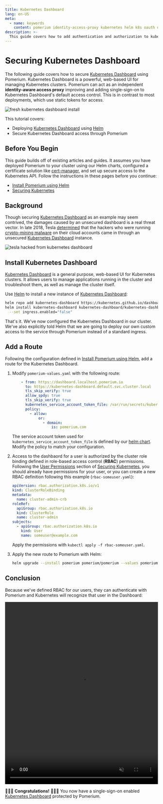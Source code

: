 ```yaml
---
title: Kubernetes Dashboard
lang: en-US
meta:
  - name: keywords
    content: pomerium identity-access-proxy kubernetes helm k8s oauth dashboard
description: >-
  This guide covers how to add authentication and authorization to kubernetes dashboard using single-sing-on, pomerium, helm, and letsencrypt certificates.
---
```


# Securing Kubernetes Dashboard

The following guide covers how to secure [Kubernetes Dashboard] using Pomerium. Kubernetes Dashboard is a powerful, web-based UI for managing Kubernetes clusters. Pomerium can act as an independent **identity-aware access proxy** improving and adding single-sign-on to Kubernetes Dashboard's default access control. This is in contrast to most deployments, which use static tokens for access.

![fresh kubernetes dashboard install](./img/k8s-fresh-dashboard.png)


This tutorial covers:

- Deploying [Kubernetes Dashboard] using [Helm]
- Secure Kubernetes Dashboard access through Pomerium

## Before You Begin

This guide builds off of existing articles and guides. It assumes you have deployed Pomerium to your cluster using our Helm charts, configured a certificate solution like [cert-manager], and set up secure access to the Kubernetes API. Follow the instructions in these pages before you continue:

- [Install Pomerium using Helm]
- [Securing Kubernetes]

## Background

Though securing [Kubernetes Dashboard] as an example may seem contrived, the damages caused by an unsecured dashboard is a real threat vector. In late 2018, Tesla [determined](https://redlock.io/blog/cryptojacking-tesla) that the hackers who were running [crypto-mining malware](https://arstechnica.com/information-technology/2018/02/tesla-cloud-resources-are-hacked-to-run-cryptocurrency-mining-malware/) on their cloud accounts came in through an unsecured [Kubernetes Dashboard] instance.

![tesla hacked from kubernetes dashboard](./img/k8s-tesla-hacked.png)

## Install Kubernetes Dashboard

[Kubernetes Dashboard] is a general purpose, web-based UI for Kubernetes clusters. It allows users to manage applications running in the cluster and troubleshoot them, as well as manage the cluster itself.

Use [Helm] to install a new instance of [Kubernetes Dashboard]:

```bash
helm repo add kubernetes-dashboard https://kubernetes.github.io/dashboard/
helm install kubernetes-dashboard kubernetes-dashboard/kubernetes-dashboard\
  --set ingress.enabled="false"
```

That's it. We've now configured the Kubernetes Dashboard in our cluster. We've also explicitly told Helm that we are going to deploy our own custom access to the service through Pomerium instead of a standard ingress.

## Add a Route

Following the configuration defined in [Install Pomerium using Helm], add a route for the Kubernetes Dashboard.

1. Modify `pomerium-values.yaml` with the following route:

    ```yaml
        - from: https://dashboard.localhost.pomerium.io
          to: https://kubernetes-dashboard.default.svc.cluster.local
          tls_skip_verify: true
          allow_spdy: true
          tls_skip_verify: true
          kubernetes_service_account_token_file: /var/run/secrets/kubernetes.io/serviceaccount/token
          policy:
            - allow:
                or:
                  - domain:
                      is: pomerium.com
    ```

    The service account token used for `kubernetes_service_account_token_file` is defined by our [helm chart]. Modify the policy to match your configuration.

1. Access to the dashbaord for a user is authorized by the cluster role binding defined in role-based access control (**RBAC**) permissions. Following the [User Permissions] section of [Securing Kubernetes], you should already have permissions for your user, or you can create a new RBAC definition following this example (`rbac-someuser.yaml`):

    ```yaml
    apiVersion: rbac.authorization.k8s.io/v1
    kind: ClusterRoleBinding
    metadata:
      name: cluster-admin-crb
    roleRef:
      apiGroup: rbac.authorization.k8s.io
      kind: ClusterRole
      name: cluster-admin
    subjects:
      - apiGroup: rbac.authorization.k8s.io
        kind: User
        name: someuser@example.com
    ```

    Apply the permissions with `kubectl apply -f rbac-someuser.yaml`.

1. Apply the new route to Pomerium with Helm:

    ```bash
    helm upgrade --install pomerium pomerium/pomerium --values pomerium-values.yaml
    ```

## Conclusion

Because we've defined RBAC for our users, they can authenticate with Pomerium and Kubernetes will recognize that user in the Dashboard:

<video controls  muted="" playsinline="" width="100%" height="600" control=""><source src="./img/k8s-dashboard-user.mp4" type="video/mp4">
Your browser does not support the video tag.
</video>

🎉🍾🎊 **Congratulations!** 🎉🍾🎊 You now have a single-sign-on enabled [Kubernetes Dashboard] protected by Pomerium.

[cert-manager]: https://cert-manager.io/docs/
[helm chart]: https://github.com/pomerium/pomerium-helm
[Helm]: https://helm.sh
[Install Pomerium using Helm]: /docs/k8s/helm.md
[kubernetes dashboard]: https://kubernetes.io/docs/tasks/access-application-cluster/web-ui-dashboard/
[Securing Kubernetes]: /guides/kubernetes.md
[User Permissions]: /guides/kubernetes.md#user-permissions
